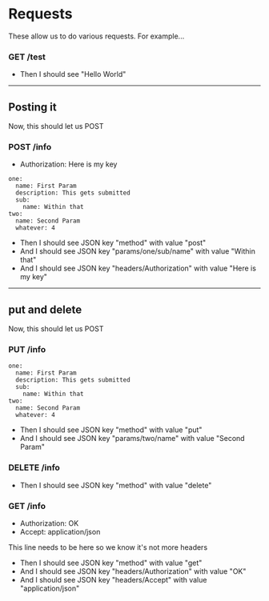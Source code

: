 # Requests

These allow us to do various requests.
For example...

### GET /test

* Then I should see "Hello World"

----------------

## Posting it

Now, this should let us POST

### POST /info

* Authorization: Here is my key

```
one:
  name: First Param
  description: This gets submitted
  sub:
    name: Within that
two:
  name: Second Param
  whatever: 4
```

* Then I should see JSON key "method" with value "post"
* And I should see JSON key "params/one/sub/name" with value "Within that"
* And I should see JSON key "headers/Authorization" with value "Here is my key"

----------------

## put and delete

Now, this should let us POST

### PUT /info

```
one:
  name: First Param
  description: This gets submitted
  sub:
    name: Within that
two:
  name: Second Param
  whatever: 4
```

* Then I should see JSON key "method" with value "put"
* And I should see JSON key "params/two/name" with value "Second Param"

### DELETE /info

* Then I should see JSON key "method" with value "delete"

### GET /info
* Authorization: OK
* Accept: application/json

This line needs to be here so we know it's not more headers

* Then I should see JSON key "method" with value "get"
* And I should see JSON key "headers/Authorization" with value "OK"
* And I should see JSON key "headers/Accept" with value "application/json"
